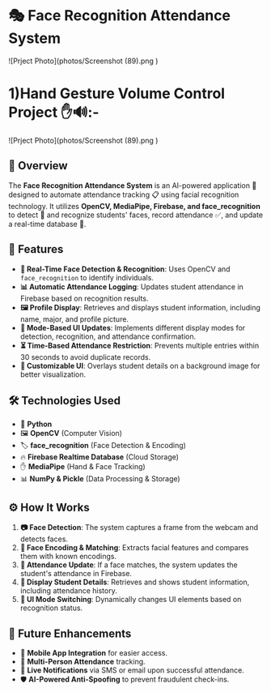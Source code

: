 # 🎭 Face Recognition Attendance System
![Prject Photo](photos/Screenshot (89).png )
# 1)Hand Gesture Volume Control Project ✋🔊:-
![Prject Photo](photos/Screenshot (89).png )
## 🌟 Overview
The **Face Recognition Attendance System** is an AI-powered application 🤖 designed to automate attendance tracking 📋 using facial recognition technology. It utilizes **OpenCV, MediaPipe, Firebase, and face_recognition** to detect 👀 and recognize students' faces, record attendance ✅, and update a real-time database 📡.

## 🚀 Features
- **🎯 Real-Time Face Detection & Recognition**: Uses OpenCV and `face_recognition` to identify individuals.
- **📊 Automatic Attendance Logging**: Updates student attendance in Firebase based on recognition results.
- **🖼️ Profile Display**: Retrieves and displays student information, including name, major, and profile picture.
- **🔄 Mode-Based UI Updates**: Implements different display modes for detection, recognition, and attendance confirmation.
- **⏳ Time-Based Attendance Restriction**: Prevents multiple entries within 30 seconds to avoid duplicate records.
- **🎨 Customizable UI**: Overlays student details on a background image for better visualization.

## 🛠️ Technologies Used
- 🐍 **Python**
- 🖼️ **OpenCV** (Computer Vision)
- 🏷️ **face_recognition** (Face Detection & Encoding)
- 🔥 **Firebase Realtime Database** (Cloud Storage)
- ✋ **MediaPipe** (Hand & Face Tracking)
- 📊 **NumPy & Pickle** (Data Processing & Storage)

## ⚙️ How It Works
1. **📷 Face Detection**: The system captures a frame from the webcam and detects faces.
2. **🧬 Face Encoding & Matching**: Extracts facial features and compares them with known encodings.
3. **📌 Attendance Update**: If a face matches, the system updates the student's attendance in Firebase.
4. **📄 Display Student Details**: Retrieves and shows student information, including attendance history.
5. **🔄 UI Mode Switching**: Dynamically changes UI elements based on recognition status.

## 🔮 Future Enhancements
- 📱 **Mobile App Integration** for easier access.
- 👥 **Multi-Person Attendance** tracking.
- 📩 **Live Notifications** via SMS or email upon successful attendance.
- 🛡️ **AI-Powered Anti-Spoofing** to prevent fraudulent check-ins.
